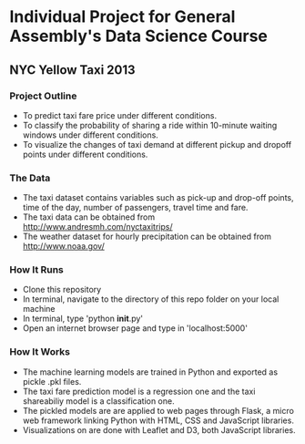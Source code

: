 # Individual Project for General Assembly's Data Science Course
## NYC Yellow Taxi 2013
### Project Outline
* To predict taxi fare price under different conditions.
* To classify the probability of sharing a ride within 10-minute waiting windows under different conditions.
* To visualize the changes of taxi demand at different pickup and dropoff points under different conditions.

### The Data
* The taxi dataset contains variables such as pick-up and drop-off points, time of the day, number of passengers, travel time and fare.
* The taxi data can be obtained from http://www.andresmh.com/nyctaxitrips/
* The weather dataset for hourly precipitation can be obtained from http://www.noaa.gov/

### How It Runs 
* Clone this repository
* In terminal, navigate to the directory of this repo folder on your local machine
* In terminal, type 'python __init__.py'
* Open an internet browser page and type in 'localhost:5000'

### How It Works
* The machine learning models are trained in Python and exported as pickle .pkl files.
* The taxi fare prediction model is a regression one and the taxi shareabiliy model is a classification one.
* The pickled models are are applied to web pages through Flask, a micro web framework linking Python with HTML, CSS and JavaScript libraries.
* Visualizations on are done with Leaflet and D3, both JavaScript libraries.
